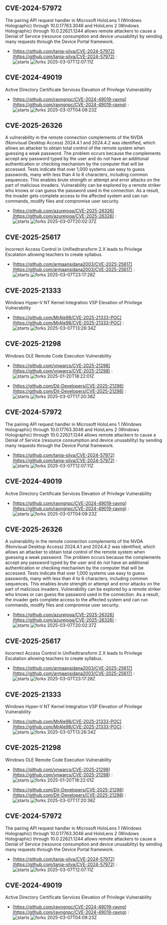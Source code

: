## CVE-2024-57972
 The pairing API request handler in Microsoft HoloLens 1 (Windows Holographic) through 10.0.17763.3046 and HoloLens 2 (Windows Holographic) through 10.0.22621.1244 allows remote attackers to cause a Denial of Service (resource consumption and device unusability) by sending many requests through the Device Portal framework.

- [https://github.com/tania-silva/CVE-2024-57972](https://github.com/tania-silva/CVE-2024-57972) :  
![starts](https://img.shields.io/github/stars/tania-silva/CVE-2024-57972.svg) 
![forks](https://img.shields.io/github/forks/tania-silva/CVE-2024-57972.svg) 
2025-03-07T12:07:11Z

## CVE-2024-49019
 Active Directory Certificate Services Elevation of Privilege Vulnerability

- [https://github.com/rayngnpc/CVE-2024-49019-rayng](https://github.com/rayngnpc/CVE-2024-49019-rayng) :  
![starts](https://img.shields.io/github/stars/rayngnpc/CVE-2024-49019-rayng.svg) 
![forks](https://img.shields.io/github/forks/rayngnpc/CVE-2024-49019-rayng.svg) 
2025-03-07T04:09:23Z

## CVE-2025-26326
 A vulnerability in the remote connection complements of the NVDA (Nonvisual Desktop Access) 2024.4.1 and 2024.4.2 was identified, which allows an attacker to obtain total control of the remote system when guessing a weak password. The problem occurs because the complements accept any password typed by the user and do not have an additional authentication or checking mechanism by the computer that will be accessed. Tests indicate that over 1,000 systems use easy to guess passwords, many with less than 4 to 6 characters, including common sequences. This enables brute strength or attempt and error attacks on the part of malicious invaders. Vulnerability can be explored by a remote striker who knows or can guess the password used in the connection. As a result, the invader gets complete access to the affected system and can run commands, modify files and compromise user security.

- [https://github.com/azurejoga/CVE-2025-26326](https://github.com/azurejoga/CVE-2025-26326) :  
![starts](https://img.shields.io/github/stars/azurejoga/CVE-2025-26326.svg) 
![forks](https://img.shields.io/github/forks/azurejoga/CVE-2025-26326.svg) 
2025-03-07T20:02:37Z

## CVE-2025-25617
 Incorrect Access Control in Unifiedtransform 2.X leads to Privilege Escalation allowing teachers to create syllabus.

- [https://github.com/armaansidana2003/CVE-2025-25617](https://github.com/armaansidana2003/CVE-2025-25617) :  
![starts](https://img.shields.io/github/stars/armaansidana2003/CVE-2025-25617.svg) 
![forks](https://img.shields.io/github/forks/armaansidana2003/CVE-2025-25617.svg) 
2025-03-07T23:17:28Z

## CVE-2025-21333
 Windows Hyper-V NT Kernel Integration VSP Elevation of Privilege Vulnerability

- [https://github.com/MrAle98/CVE-2025-21333-POC](https://github.com/MrAle98/CVE-2025-21333-POC) :  
![starts](https://img.shields.io/github/stars/MrAle98/CVE-2025-21333-POC.svg) 
![forks](https://img.shields.io/github/forks/MrAle98/CVE-2025-21333-POC.svg) 
2025-03-07T13:26:34Z

## CVE-2025-21298
 Windows OLE Remote Code Execution Vulnerability

- [https://github.com/ynwarcs/CVE-2025-21298](https://github.com/ynwarcs/CVE-2025-21298) :  
![starts](https://img.shields.io/github/stars/ynwarcs/CVE-2025-21298.svg) 
![forks](https://img.shields.io/github/forks/ynwarcs/CVE-2025-21298.svg) 
2025-01-20T18:22:01Z

- [https://github.com/Dit-Developers/CVE-2025-21298](https://github.com/Dit-Developers/CVE-2025-21298) :  
![starts](https://img.shields.io/github/stars/Dit-Developers/CVE-2025-21298.svg) 
![forks](https://img.shields.io/github/forks/Dit-Developers/CVE-2025-21298.svg) 
2025-03-07T17:20:38Z

## CVE-2024-57972
 The pairing API request handler in Microsoft HoloLens 1 (Windows Holographic) through 10.0.17763.3046 and HoloLens 2 (Windows Holographic) through 10.0.22621.1244 allows remote attackers to cause a Denial of Service (resource consumption and device unusability) by sending many requests through the Device Portal framework.

- [https://github.com/tania-silva/CVE-2024-57972](https://github.com/tania-silva/CVE-2024-57972) :  
![starts](https://img.shields.io/github/stars/tania-silva/CVE-2024-57972.svg) 
![forks](https://img.shields.io/github/forks/tania-silva/CVE-2024-57972.svg) 
2025-03-07T12:07:11Z

## CVE-2024-49019
 Active Directory Certificate Services Elevation of Privilege Vulnerability

- [https://github.com/rayngnpc/CVE-2024-49019-rayng](https://github.com/rayngnpc/CVE-2024-49019-rayng) :  
![starts](https://img.shields.io/github/stars/rayngnpc/CVE-2024-49019-rayng.svg) 
![forks](https://img.shields.io/github/forks/rayngnpc/CVE-2024-49019-rayng.svg) 
2025-03-07T04:09:23Z

## CVE-2025-26326
 A vulnerability in the remote connection complements of the NVDA (Nonvisual Desktop Access) 2024.4.1 and 2024.4.2 was identified, which allows an attacker to obtain total control of the remote system when guessing a weak password. The problem occurs because the complements accept any password typed by the user and do not have an additional authentication or checking mechanism by the computer that will be accessed. Tests indicate that over 1,000 systems use easy to guess passwords, many with less than 4 to 6 characters, including common sequences. This enables brute strength or attempt and error attacks on the part of malicious invaders. Vulnerability can be explored by a remote striker who knows or can guess the password used in the connection. As a result, the invader gets complete access to the affected system and can run commands, modify files and compromise user security.

- [https://github.com/azurejoga/CVE-2025-26326](https://github.com/azurejoga/CVE-2025-26326) :  
![starts](https://img.shields.io/github/stars/azurejoga/CVE-2025-26326.svg) 
![forks](https://img.shields.io/github/forks/azurejoga/CVE-2025-26326.svg) 
2025-03-07T20:02:37Z

## CVE-2025-25617
 Incorrect Access Control in Unifiedtransform 2.X leads to Privilege Escalation allowing teachers to create syllabus.

- [https://github.com/armaansidana2003/CVE-2025-25617](https://github.com/armaansidana2003/CVE-2025-25617) :  
![starts](https://img.shields.io/github/stars/armaansidana2003/CVE-2025-25617.svg) 
![forks](https://img.shields.io/github/forks/armaansidana2003/CVE-2025-25617.svg) 
2025-03-07T23:17:28Z

## CVE-2025-21333
 Windows Hyper-V NT Kernel Integration VSP Elevation of Privilege Vulnerability

- [https://github.com/MrAle98/CVE-2025-21333-POC](https://github.com/MrAle98/CVE-2025-21333-POC) :  
![starts](https://img.shields.io/github/stars/MrAle98/CVE-2025-21333-POC.svg) 
![forks](https://img.shields.io/github/forks/MrAle98/CVE-2025-21333-POC.svg) 
2025-03-07T13:26:34Z

## CVE-2025-21298
 Windows OLE Remote Code Execution Vulnerability

- [https://github.com/ynwarcs/CVE-2025-21298](https://github.com/ynwarcs/CVE-2025-21298) :  
![starts](https://img.shields.io/github/stars/ynwarcs/CVE-2025-21298.svg) 
![forks](https://img.shields.io/github/forks/ynwarcs/CVE-2025-21298.svg) 
2025-01-20T18:22:01Z

- [https://github.com/Dit-Developers/CVE-2025-21298](https://github.com/Dit-Developers/CVE-2025-21298) :  
![starts](https://img.shields.io/github/stars/Dit-Developers/CVE-2025-21298.svg) 
![forks](https://img.shields.io/github/forks/Dit-Developers/CVE-2025-21298.svg) 
2025-03-07T17:20:38Z

## CVE-2024-57972
 The pairing API request handler in Microsoft HoloLens 1 (Windows Holographic) through 10.0.17763.3046 and HoloLens 2 (Windows Holographic) through 10.0.22621.1244 allows remote attackers to cause a Denial of Service (resource consumption and device unusability) by sending many requests through the Device Portal framework.

- [https://github.com/tania-silva/CVE-2024-57972](https://github.com/tania-silva/CVE-2024-57972) :  
![starts](https://img.shields.io/github/stars/tania-silva/CVE-2024-57972.svg) 
![forks](https://img.shields.io/github/forks/tania-silva/CVE-2024-57972.svg) 
2025-03-07T12:07:11Z

## CVE-2024-49019
 Active Directory Certificate Services Elevation of Privilege Vulnerability

- [https://github.com/rayngnpc/CVE-2024-49019-rayng](https://github.com/rayngnpc/CVE-2024-49019-rayng) :  
![starts](https://img.shields.io/github/stars/rayngnpc/CVE-2024-49019-rayng.svg) 
![forks](https://img.shields.io/github/forks/rayngnpc/CVE-2024-49019-rayng.svg) 
2025-03-07T04:09:23Z

